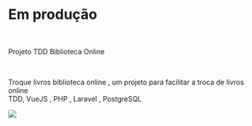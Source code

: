 <h1> Em produção</h1>
</br>
<p>Projeto TDD Biblioteca Online</p>
</br>
<p>Troque livros biblioteca online , um projeto para facilitar a troca de livros online </br>
TDD, VueJS , PHP , Laravel , PostgreSQL
</p>
<img src="https://github.com/waltereidi/bibliotecaonline/assets/6370415/004439bf-9bf5-4812-96fb-12aa01f679e6"></img>
